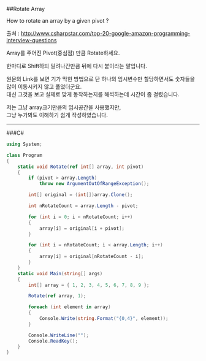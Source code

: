 ##Rotate Array

How to rotate an array by a given pivot ?

출처 : <http://www.csharpstar.com/top-20-google-amazon-programming-interview-questions>

Array를 주어진 Pivot(중심점) 만큼 Rotate하세요.

한마디로 Shift하되 밀려나간만큼 뒤에 다시 붙이라는 말입니다.

원문의 Link를 보면 기가 막힌 방법으로 단 하나의 임시변수만 할당하면서도 숫자들을 많이 이동시키지 않고 풀었더군요.  
대신 그것을 보고 실제로 맞게 동작하는지를 해석하는데 시간이 좀 걸렸습니다.  

저는 그냥 array크기만큼의 임시공간을 사용했지만,  
그냥 누가봐도 이해하기 쉽게 작성하였습니다.  

---

###C# 
```C#
using System;

class Program
{
    static void Rotate(ref int[] array, int pivot)
    {
        if (pivot > array.Length)
            throw new ArgumentOutOfRangeException();

        int[] original = (int[])array.Clone();

        int nRotateCount = array.Length - pivot;

        for (int i = 0; i < nRotateCount; i++)
        {
            array[i] = original[i + pivot];
        }

        for (int i = nRotateCount; i < array.Length; i++)
        {
            array[i] = original[nRotateCount - i];
        }
    }
    static void Main(string[] args)
    {
        int[] array = { 1, 2, 3, 4, 5, 6, 7, 8, 9 };

        Rotate(ref array, 1);

        foreach (int element in array)
        {
            Console.Write(string.Format("{0,4}", element));
        }

        Console.WriteLine("");
        Console.ReadKey();
    }
}
```
